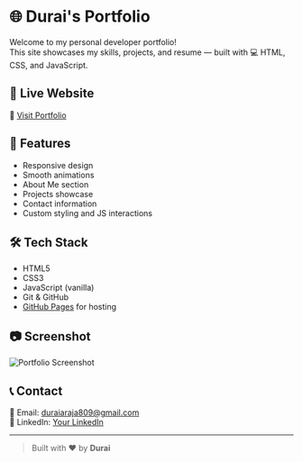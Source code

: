# 🌐 Durai's Portfolio

Welcome to my personal developer portfolio!  
This site showcases my skills, projects, and resume — built with 💻 HTML, CSS, and JavaScript.

## 🚀 Live Website

🔗 [Visit Portfolio](https://codebydurai.github.io/portfolio/)

## 📂 Features

- Responsive design
- Smooth animations
- About Me section
- Projects showcase
- Contact information
- Custom styling and JS interactions

## 🛠️ Tech Stack

- HTML5
- CSS3
- JavaScript (vanilla)
- Git & GitHub
- [GitHub Pages](https://pages.github.com/) for hosting

## 📷 Screenshot

![Portfolio Screenshot](myimg9.jpg)

## 📞 Contact

📧 Email: duraiaraja809@gmail.com  
📱 LinkedIn: [Your LinkedIn](https://www.linkedin.com/in/rajadurai-a-28624b269?utm_source=share&utm_campaign=share_via&utm_content=profile&utm_medium=android_app)

---

> Built with ❤️ by **Durai**
